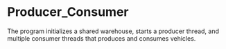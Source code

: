 # Producer_Consumer
The program initializes a shared warehouse, starts a producer thread, and multiple consumer threads that produces and consumes vehicles.
